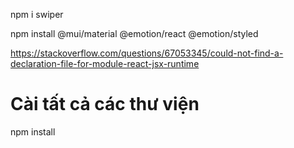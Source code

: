 

npm i swiper

npm install @mui/material @emotion/react @emotion/styled

https://stackoverflow.com/questions/67053345/could-not-find-a-declaration-file-for-module-react-jsx-runtime

# Cài tất cả các thư viện 
npm install

